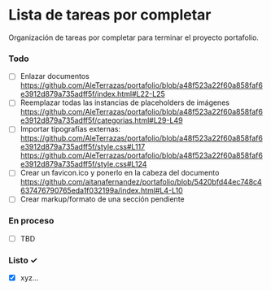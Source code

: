 # Lista de tareas por completar

Organización de tareas por completar para terminar el proyecto portafolio.

### Todo

- [ ] Enlazar documentos
      https://github.com/AleTerrazas/portafolio/blob/a48f523a22f60a858faf6e3912d879a735adff5f/index.html#L22-L25
- [ ] Reemplazar todas las instancias de placeholders de imágenes
      https://github.com/AleTerrazas/portafolio/blob/a48f523a22f60a858faf6e3912d879a735adff5f/categorias.html#L29-L49
- [ ] Importar tipografías externas:
      https://github.com/AleTerrazas/portafolio/blob/a48f523a22f60a858faf6e3912d879a735adff5f/style.css#L117
      https://github.com/AleTerrazas/portafolio/blob/a48f523a22f60a858faf6e3912d879a735adff5f/style.css#L124
- [ ] Crear un favicon.ico y ponerlo en la cabeza del documento
      https://github.com/aitanafernandez/portafolio/blob/5420bfd44ec748c4637476790765eda1f032199a/index.html#L4-L10
- [ ] Crear markup/formato de una sección pendiente

### En proceso

- [ ] TBD

### Listo ✓

- [x] xyz...
